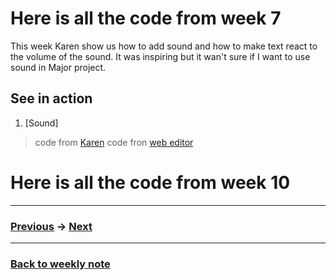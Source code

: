 # Here is all the code from week 7
This week Karen show us how to add sound and how to make text react to the volume of the sound. It was inspiring but it wan't sure if I want to use sound in Major project.

## See in action
1. [Sound]

> code from [Karen]()
> code fron [web editor](https://p5js.org/reference/#/libraries/p5.sound)

# Here is all the code from week 10

---------------------------------------------------
### [Previous]() -> [Next]()  

--------------------------------------------------
### [Back to weekly note]()

